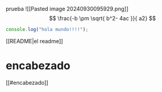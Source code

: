 prueba
![[Pasted image 20240930095929.png]]
$$
\frac{-b \pm \sqrt{ b^2- 4ac }}{ a2}
$$
```javascript
console.log("hola mundo!!!!");
```
[[README|el readme]]
# encabezado
[[#encabezado]]
